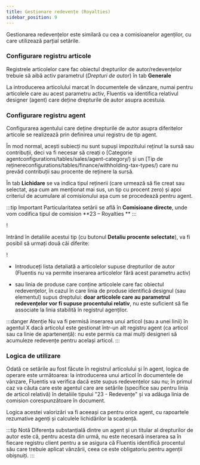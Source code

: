 ```yaml
---
title: Gestionare redevențe (Royalties)
sidebar_position: 9
---
```


Gestionarea redevențelor este similară cu cea a comisioanelor agenților, cu care utilizează parțial setările.

### Configurare registru articole

Registrele articolelor care fac obiectul drepturilor de autor/redevențelor trebuie să aibă activ parametrul (*Drepturi de autor*) în tab **Generale**

La introducerea articolului marcat în documentele de vânzare, numai pentru articolele care au acest parametru activ, Fluentis va identifica relativul designer (agent) care deține drepturile de autor asupra acestuia.

### Configurare registru agent

Configurarea agentului care deține drepturile de autor asupra diferitelor articole se realizează prin definirea unui registru de tip agent. 

În mod normal, acești subiecți nu sunt supuși impozitului reținut la sursă sau contribuții, deci va fi necesar să creați o [Categorie agentconfigurations/tables/sales/agent-category/) și un [Tip de reținereconfigurations/tables/finance/withholding-tax-types/) care nu prevăd contribuții sau procente de reținere la sursă.

În tab **Lichidare** se va indica tipul reținerii (care urmează să fie creat sau selectat, așa cum am menționat mai sus, un tip cu procent zero) și apoi criteriul de acumulare al comisionului așa cum se procedează pentru agent.

:::tip Important
Particularitatea setării se află în **Comisioane directe**, unde vom codifica tipul de comision  **23 – Royalties **
:::

! [](/img/it-it/erp-home/registers/contacts/create-new-contact/accounting-data/agent-registry/royalties/tipo23.png)

Intrând în detaliile acestui tip (cu butonul **Detaliu procente selectate**), va fi posibil să urmați două căi diferite:

! [](/img/it-it/erp-home/registers/contacts/create-new-contact/accounting-data/agent-registry/royalties/dettaglio.png)

- Introduceți lista detaliată a articolelor supuse drepturilor de autor (Fluentis nu va permite inserarea articolelor fără acest parametru activ) 

- sau linia de produse care conține articolele care fac obiectul redevențelor, în cazul în care linia de produse identifică designul (sau elementul) supus dreptului: **doar articolele care au parametrul redevențelor vor fi supuse procentului relativ**, nu este suficient să fie associate la linia stabilită în registrul agenților.

:::danger Atenție
Nu va fi permisă inserarea unui articol (sau a unei linii) în agentul X dacă articolul este gestionat într-un alt registru agent (ca articol sau ca linie de apartenență): nu este permis ca mai mulți designeri să acumuleze redevențe pentru același articol.
:::

### Logica de utilizare

Odată ce setările au fost făcute în registrul articolului și în agent, logica de operare este următoarea: la introducerea unui articol în documentele de vânzare, Fluentis va verifica dacă este supus redevențelor sau nu; în primul caz va căuta care este agentul care are setările (specifice sau pentru linia de articol relativă) în detaliile tipului "23 - Redevențe" și va adăuga linia de comision corespunzătoare în document.

Logica acestei valorizări va fi aceeași ca pentru orice agent, cu rapoartele rezumative agenți și calculele lichidărilor la scadență. 

:::tip Notă
Diferența substanțială dintre un agent și un titular al drepturilor de autor este că, pentru acesta din urmă, nu este necesară inserarea sa în fiecare registru client pentru a se asigura că Fluentis identifică procentul său care trebuie aplicat vânzării, ceea ce este obligatoriu pentru agenții obișnuiți.
:::
